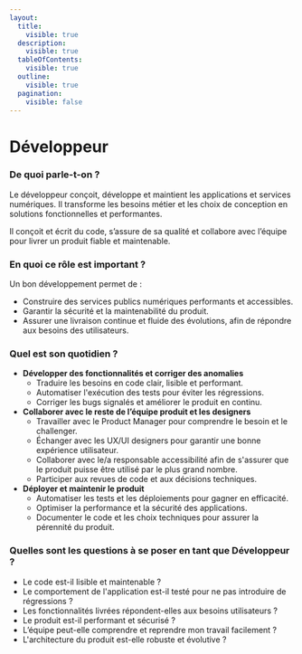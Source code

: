 ```yaml
---
layout:
  title:
    visible: true
  description:
    visible: true
  tableOfContents:
    visible: true
  outline:
    visible: true
  pagination:
    visible: false
---
```


# Développeur

### De quoi parle-t-on ?

Le développeur conçoit, développe et maintient les applications et services numériques. Il transforme les besoins métier et les choix de conception en solutions fonctionnelles et performantes.

Il conçoit et écrit du code, s’assure de sa qualité et collabore avec l’équipe pour livrer un produit fiable et maintenable.

### En quoi ce rôle est important ?

Un bon développement permet de :

* Construire des services publics numériques performants et accessibles.
* Garantir la sécurité et la maintenabilité du produit.
* Assurer une livraison continue et fluide des évolutions, afin de répondre aux besoins des utilisateurs.

### Quel est son quotidien ?

* **Développer des fonctionnalités et corriger des anomalies**
  * Traduire les besoins en code clair, lisible et performant.
  * Automatiser l'exécution des tests pour éviter les régressions.
  * Corriger les bugs signalés et améliorer le produit en continu.
* **Collaborer avec le reste de l’équipe produit et les designers**
  * Travailler avec le Product Manager pour comprendre le besoin et le challenger.
  * Échanger avec les UX/UI designers pour garantir une bonne expérience utilisateur.
  * Collaborer avec le/a responsable accessibilité afin de s'assurer que le produit puisse être utilisé par le plus grand nombre.
  * Participer aux revues de code et aux décisions techniques.
* **Déployer et maintenir le produit**
  * Automatiser les tests et les déploiements pour gagner en efficacité.
  * Optimiser la performance et la sécurité des applications.
  * Documenter le code et les choix techniques pour assurer la pérennité du produit.

### Quelles sont les questions à se poser en tant que Développeur ?

* Le code est-il lisible et maintenable ?
* Le comportement de l'application est-il testé pour ne pas introduire de régressions ?
* Les fonctionnalités livrées répondent-elles aux besoins utilisateurs ?
* Le produit est-il performant et sécurisé ?
* L’équipe peut-elle comprendre et reprendre mon travail facilement ?
* L'architecture du produit est-elle robuste et évolutive ?
